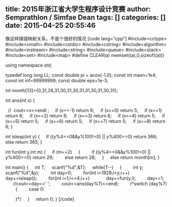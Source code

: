 title: 2015年浙江省大学生程序设计竞赛
author: Semprathlon / Simfae Dean
tags: []
categories: []
date: 2015-04-25 20:55:46
---
像这样搞错映射关系，不是个很好的情况
[code lang="cpp"]
#include&lt;cctype&gt;
#include&lt;cmath&gt;
#include&lt;cstdio&gt;
#include&lt;cstring&gt;
#include&lt;algorithm&gt;
#include&lt;iostream&gt;
#include&lt;string&gt;
#include&lt;queue&gt;
#include&lt;stack&gt;
#include&lt;set&gt;
#include&lt;map&gt;
#define CLEAR(a) memset((a),0,sizeof((a)))


using namespace std;


typedef long long LL;
const double pi = acos(-1.0);
const int maxn=1e4;
const int inf=99999999;
const double eps=1e-3;


int month[13]={0,31,28,31,30,31,30,31,31,30,31,30,31};


int ans(int x)
{


  //  cout&lt;&lt;x&lt;&lt;endl ;
    if (x==-1) return 6;
    if (x==0) return 5;
    if (x==1) return 6;
    if (x==2) return 9;
    if (x==3) return 6;
    if (x==4) return 5;
    if (x==5) return 5;
    if (x==6) return 5;
    if (x==7) return 5;
    if (x==8) return 6;
}


int isleap(int y)
{
    if ((y%4==0&amp;&amp;y%100!=0) || y%400==0) return 366;
    else return 365;
}


int fun(int y,int m)
{
    if (m==2)
    {
        if ((y%4==0&amp;&amp;y%100!=0) || y%400==0) return 29;
        else return 28;
    }
    else return month[m];
}


int main()
{
    int T;
    scanf(&quot;%d&quot;,&amp;T);
    while(T--)
    {
        int y;
        scanf(&quot;%d&quot;,&amp;y);
        int day=0;
        for(int i=1928;i&lt;y;i++)
            day+=isleap(i);
        for(int i=1;i&lt;=4;i++)
            day+=fun(y,i);
        day+=1;
        //cout&lt;&lt;day&lt;&lt;' ';
        cout&lt;&lt;ans(day%7)&lt;&lt;endl;
        /*switch (day%7)
        {
        case 0:


        }*/
    }
    return 0;
}
[/code]